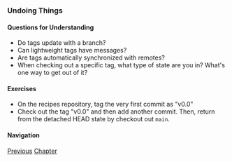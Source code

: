 ### Undoing Things

#### Questions for Understanding
- Do tags update with a branch?
- Can lightweight tags have messages?
- Are tags automatically synchronized with remotes?
- When checking out a specific tag, what type of state are you in?
  What's one way to get out of it?

#### Exercises
- On the recipes repository, tag the very first commit as "v0.0"
- Check out the tag "v0.0" and then add another commit.
  Then, return from the detached HEAD state by checkout out `main`.

#### Navigation
[Previous][c2_5]
[Chapter][c2]

[c2_5]: <chapter_2_5.md>
[c2]: <chapter_2.md>
